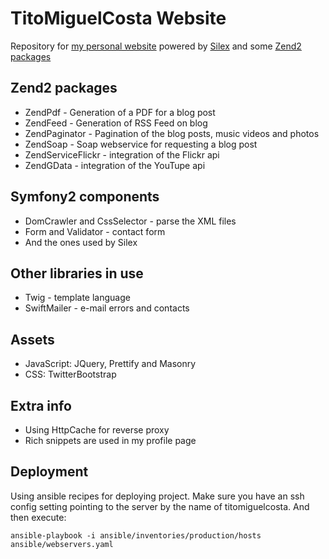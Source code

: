 TitoMiguelCosta Website
=======================

Repository for [my personal website](http://www.titomiguelcosta.com/ "Tito Miguel Costa") powered by [Silex](http://silex.sensiolabs.org) and some [Zend2 packages](http://packages.zendframework.com)

Zend2 packages
--------------

* ZendPdf - Generation of a PDF for a blog post
* ZendFeed - Generation of RSS Feed on blog
* ZendPaginator - Pagination of the blog posts, music videos and photos
* ZendSoap - Soap webservice for requesting a blog post
* ZendServiceFlickr - integration of the Flickr api
* ZendGData - integration of the YouTupe api

Symfony2 components
-------------------

* DomCrawler and CssSelector - parse the XML files
* Form and Validator - contact form
* And the ones used by Silex

Other libraries in use
----------------------

* Twig - template language
* SwiftMailer - e-mail errors and contacts

Assets
------

* JavaScript: JQuery, Prettify and Masonry
* CSS: TwitterBootstrap

Extra info
----------

* Using HttpCache for reverse proxy
* Rich snippets are used in my profile page

Deployment
----------

Using ansible recipes for deploying project. Make sure you have an ssh config setting pointing to the server by the name of titomiguelcosta. And then execute:

```
ansible-playbook -i ansible/inventories/production/hosts ansible/webservers.yaml 
```
